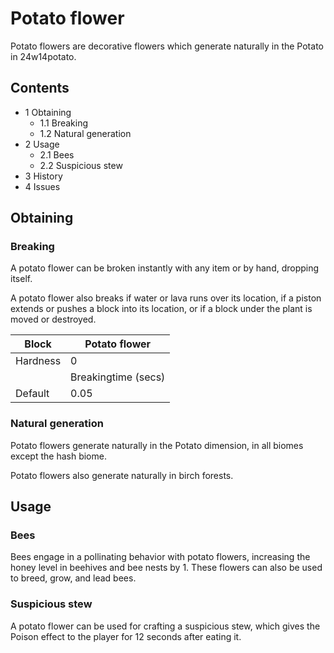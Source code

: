 # Potato flower
Potato flowers are decorative flowers which generate naturally in the Potato in 24w14potato.

## Contents
- 1 Obtaining
	- 1.1 Breaking
	- 1.2 Natural generation
- 2 Usage
	- 2.1 Bees
	- 2.2 Suspicious stew
- 3 History
- 4 Issues

## Obtaining
### Breaking
A potato flower can be broken instantly with any item or by hand, dropping itself.

A potato flower also breaks if water or lava runs over its location, if a piston extends or pushes a block into its location, or if a block under the plant is moved or destroyed.

| Block    | Potato flower       |
|----------|---------------------|
| Hardness | 0                   |
|          | Breakingtime (secs) |
| Default  | 0.05                |

### Natural generation
Potato flowers generate naturally in the Potato dimension, in all biomes except the hash biome.

Potato flowers also generate naturally in birch forests.

## Usage
### Bees
Bees engage in a pollinating behavior with potato flowers, increasing the honey level in beehives and bee nests by 1. These flowers can also be used to breed, grow, and lead bees.

### Suspicious stew
A potato flower can be used for crafting a suspicious stew, which gives the Poison effect to the player for 12 seconds after eating it.


